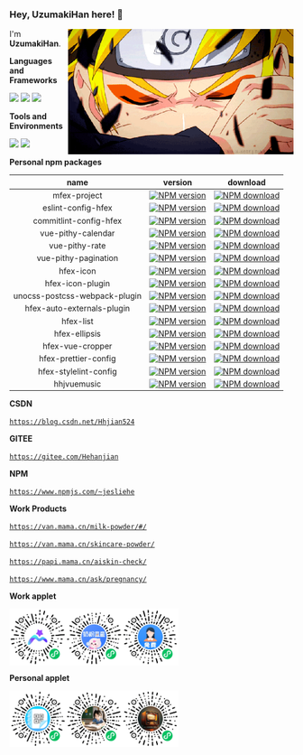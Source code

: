 ### Hey, UzumakiHan here! 👋
<img align="right" alt="GIF" src="https://raw.githubusercontent.com/UzumakiHan/static-files/master/images/uzumakiHan.gif" width="400" height="222" title="Naruto" />

I'm **UzumakiHan**.

**Languages and Frameworks**


<img height="30" src="https://skillicons.dev/icons?i=react,vue,vite,webpack,rollupjs,nodejs,js,ts,babel&perline=9&theme=dark" />
<img height="30" src="https://skillicons.dev/icons?i=jquery,html,css,scss,nuxtjs,bootstrap,md,mongodb,mysql&perline=9&theme=dark" />
<img height="30" src="https://skillicons.dev/icons?i=windicss,tailwind,express,pinia&perline=9&theme=dark" />



**Tools and Environments**

<img height="30" src="https://skillicons.dev/icons?i=sublime,vscode,github,gitlab,git,ps,postman,yarn,npm&perline=9&theme=dark" />
<img height="30" src="https://skillicons.dev/icons?i=pnpm&perline=9&theme=dark" />



**Personal npm packages**

| name   | version |  download |
| :--: | :--: | :--: |
| mfex-project |  <a href="https://www.npmjs.com/package/mfex-project"><img src="https://img.shields.io/npm/v/mfex-project" alt="NPM version"></a>  | <a href="https://www.npmjs.com/package/mfex-project"><img src="https://img.shields.io/npm/dt/mfex-project" alt="NPM download"></a> |
| eslint-config-hfex |  <a href="https://www.npmjs.com/package/eslint-config-hfex"><img src="https://img.shields.io/npm/v/eslint-config-hfex" alt="NPM version"></a>| <a href="https://www.npmjs.com/package/eslint-config-hfex"><img src="https://img.shields.io/npm/dt/eslint-config-hfex" alt="NPM download"></a>|
| commitlint-config-hfex |  <a href="https://www.npmjs.com/package/commitlint-config-hfex"><img src="https://img.shields.io/npm/v/commitlint-config-hfex" alt="NPM version"></a>| <a href="https://www.npmjs.com/package/commitlint-config-hfex"><img src="https://img.shields.io/npm/dt/commitlint-config-hfex" alt="NPM download"></a>|
| vue-pithy-calendar |  <a href="https://www.npmjs.com/package/vue-pithy-calendar"><img src="https://img.shields.io/npm/v/vue-pithy-calendar" alt="NPM version"></a>| <a href="https://www.npmjs.com/package/vue-pithy-calendar"><img src="https://img.shields.io/npm/dt/vue-pithy-calendar" alt="NPM download"></a>|
| vue-pithy-rate |  <a href="https://www.npmjs.com/package/vue-pithy-rate"><img src="https://img.shields.io/npm/v/vue-pithy-rate" alt="NPM version"></a>| <a href="https://www.npmjs.com/package/vue-pithy-rate"><img src="https://img.shields.io/npm/dt/vue-pithy-rate" alt="NPM download"></a>|
| vue-pithy-pagination |  <a href="https://www.npmjs.com/package/vue-pithy-pagination"><img src="https://img.shields.io/npm/v/vue-pithy-pagination" alt="NPM version"></a>| <a href="https://www.npmjs.com/package/vue-pithy-pagination"><img src="https://img.shields.io/npm/dt/vue-pithy-pagination" alt="NPM download"></a>|
| hfex-icon |  <a href="https://www.npmjs.com/package/hfex-icon"><img src="https://img.shields.io/npm/v/hfex-icon" alt="NPM version"></a>  | <a href="https://www.npmjs.com/package/hfex-icon"><img src="https://img.shields.io/npm/dt/hfex-icon" alt="NPM download"></a> |
| hfex-icon-plugin |  <a href="https://www.npmjs.com/package/hfex-icon-plugin"><img src="https://img.shields.io/npm/v/hfex-icon-plugin" alt="NPM version"></a>  | <a href="https://www.npmjs.com/package/hfex-icon-plugin"><img src="https://img.shields.io/npm/dt/hfex-icon-plugin" alt="NPM download"></a> |
| unocss-postcss-webpack-plugin |  <a href="https://www.npmjs.com/package/unocss-postcss-webpack-plugin"><img src="https://img.shields.io/npm/v/unocss-postcss-webpack-plugin" alt="NPM version"></a>| <a href="https://www.npmjs.com/package/unocss-postcss-webpack-plugin"><img src="https://img.shields.io/npm/dt/unocss-postcss-webpack-plugin" alt="NPM download"></a>|
| hfex-auto-externals-plugin |  <a href="https://www.npmjs.com/package/hfex-auto-externals-plugin"><img src="https://img.shields.io/npm/v/hfex-auto-externals-plugin" alt="NPM version"></a>| <a href="https://www.npmjs.com/package/hfex-auto-externals-plugin"><img src="https://img.shields.io/npm/dt/hfex-auto-externals-plugin" alt="NPM download"></a>|
| hfex-list |  <a href="https://www.npmjs.com/package/hfex-list"><img src="https://img.shields.io/npm/v/hfex-list" alt="NPM version"></a>  | <a href="https://www.npmjs.com/package/hfex-list"><img src="https://img.shields.io/npm/dt/hfex-list" alt="NPM download"></a> |
| hfex-ellipsis |  <a href="https://www.npmjs.com/package/hfex-ellipsis"><img src="https://img.shields.io/npm/v/hfex-ellipsis" alt="NPM version"></a>  | <a href="https://www.npmjs.com/package/hfex-ellipsis"><img src="https://img.shields.io/npm/dt/hfex-ellipsis" alt="NPM download"></a> |
| hfex-vue-cropper |  <a href="https://www.npmjs.com/package/hfex-vue-cropper"><img src="https://img.shields.io/npm/v/hfex-vue-cropper" alt="NPM version"></a>| <a href="https://www.npmjs.com/package/hfex-vue-cropper"><img src="https://img.shields.io/npm/dt/hfex-vue-cropper" alt="NPM download"></a>|
| hfex-prettier-config |  <a href="https://www.npmjs.com/package/hfex-prettier-config"><img src="https://img.shields.io/npm/v/hfex-prettier-config" alt="NPM version"></a>| <a href="https://www.npmjs.com/package/hfex-prettier-config"><img src="https://img.shields.io/npm/dt/hfex-prettier-config" alt="NPM download"></a>|
| hfex-stylelint-config |  <a href="https://www.npmjs.com/package/hfex-stylelint-config"><img src="https://img.shields.io/npm/v/hfex-stylelint-config" alt="NPM version"></a>| <a href="https://www.npmjs.com/package/hfex-stylelint-config"><img src="https://img.shields.io/npm/dt/hfex-stylelint-config" alt="NPM download"></a>|
| hhjvuemusic |  <a href="https://www.npmjs.com/package/hhjvuemusic"><img src="https://img.shields.io/npm/v/hhjvuemusic" alt="NPM version"></a>| <a href="https://www.npmjs.com/package/hhjvuemusic"><img src="https://img.shields.io/npm/dt/hhjvuemusic" alt="NPM download"></a>|

**CSDN**

<code>https://blog.csdn.net/Hhjian524</code>

**GITEE**

<code>https://gitee.com/Hehanjian</code>


**NPM**

<code>https://www.npmjs.com/~jesliehe</code>

**Work Products**

<code>https://van.mama.cn/milk-powder/#/</code>

<code>https://van.mama.cn/skincare-powder/</code>

<code>https://papi.mama.cn/aiskin-check/</code>

<code>https://www.mama.cn/ask/pregnancy/</code>


**Work applet**


<div style="display:flex">
  <img src="https://raw.githubusercontent.com/UzumakiHan/static-files/master/images/applet/mcn.png" width="100" height="100" >
<img src="https://raw.githubusercontent.com/UzumakiHan/static-files/master/images/applet/milk.png" width="100" height="100">
<img src="https://raw.githubusercontent.com/UzumakiHan/static-files/master/images/applet/photo.png" width="100" height="100">

</div>



**Personal applet**



<div style="display:flex">
  <img src="https://raw.githubusercontent.com/UzumakiHan/static-files/master/images/applet/code.png" width="100" height="100" >
<img src="https://raw.githubusercontent.com/UzumakiHan/static-files/master/images/applet/class.png" width="100" height="100">
<img src="https://raw.githubusercontent.com/UzumakiHan/static-files/master/images/applet/tv.png" width="100" height="100">

</div>





